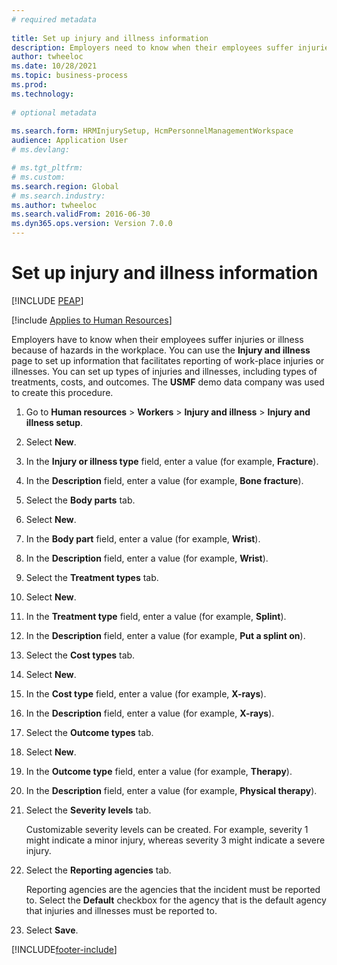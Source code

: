 ```yaml
--- 
# required metadata 
 
title: Set up injury and illness information
description: Employers need to know when their employees suffer injuries or illness resulting from hazards in the workplace. 
author: twheeloc
ms.date: 10/28/2021
ms.topic: business-process 
ms.prod:  
ms.technology:  
 
# optional metadata 
 
ms.search.form: HRMInjurySetup, HcmPersonnelManagementWorkspace
audience: Application User 
# ms.devlang:  

# ms.tgt_pltfrm:  
# ms.custom:  
ms.search.region: Global
# ms.search.industry: 
ms.author: twheeloc
ms.search.validFrom: 2016-06-30 
ms.dyn365.ops.version: Version 7.0.0 
---
```

# Set up injury and illness information


[!INCLUDE [PEAP](../includes/peap-1.md)]

[!include [Applies to Human Resources](../includes/applies-to-hr.md)]



Employers have to know when their employees suffer injuries or illness because of hazards in the workplace. You can use the **Injury and illness** page to set up information that facilitates reporting of work-place injuries or illnesses. You can set up types of injuries and illnesses, including types of treatments, costs, and outcomes. The **USMF** demo data company was used to create this procedure.

1. Go to **Human resources** \> **Workers** \> **Injury and illness** \> **Injury and illness setup**.
2. Select **New**.
3. In the **Injury or illness type** field, enter a value (for example, **Fracture**).
4. In the **Description** field, enter a value (for example, **Bone fracture**).
5. Select the **Body parts** tab.
6. Select **New**.
7. In the **Body part** field, enter a value (for example, **Wrist**).
8. In the **Description** field, enter a value (for example, **Wrist**).
9. Select the **Treatment types** tab.
10. Select **New**.
11. In the **Treatment type** field, enter a value (for example, **Splint**).
12. In the **Description** field, enter a value (for example, **Put a splint on**).
13. Select the **Cost types** tab.
14. Select **New**.
15. In the **Cost type** field, enter a value (for example, **X-rays**).
16. In the **Description** field, enter a value (for example, **X-rays**).
17. Select the **Outcome types** tab.
18. Select **New**.
19. In the **Outcome type** field, enter a value (for example, **Therapy**).
20. In the **Description** field, enter a value (for example, **Physical therapy**).
21. Select the **Severity levels** tab.

    Customizable severity levels can be created. For example, severity 1 might indicate a minor injury, whereas severity 3 might indicate a severe injury.

22. Select the **Reporting agencies** tab.

    Reporting agencies are the agencies that the incident must be reported to. Select the **Default** checkbox for the agency that is the default agency that injuries and illnesses must be reported to.

23. Select **Save**.



[!INCLUDE[footer-include](../includes/footer-banner.md)]
